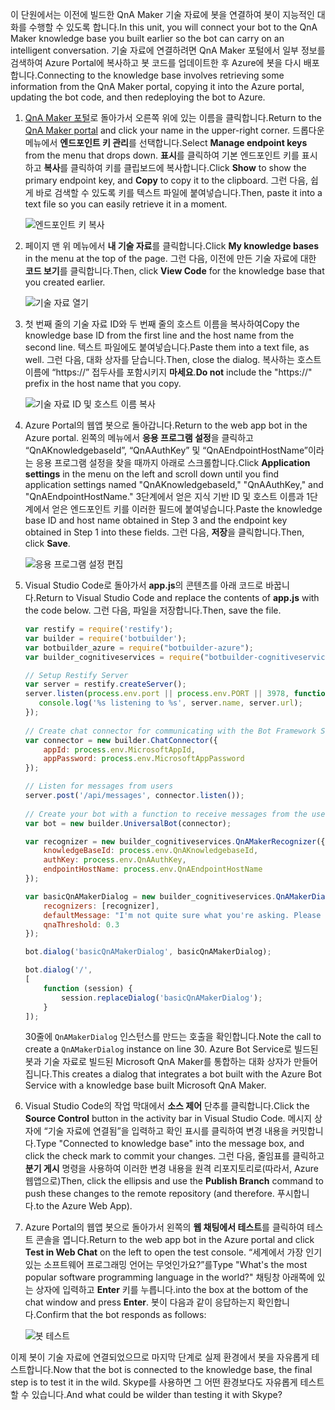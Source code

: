 <span data-ttu-id="00d67-101">이 단원에서는 이전에 빌드한 QnA Maker 기술 자료에 봇을 연결하여 봇이 지능적인 대화를 수행할 수 있도록 합니다.</span><span class="sxs-lookup"><span data-stu-id="00d67-101">In this unit, you will connect your bot to the QnA Maker knowledge base you built earlier so the bot can carry on an intelligent conversation.</span></span> <span data-ttu-id="00d67-102">기술 자료에 연결하려면 QnA Maker 포털에서 일부 정보를 검색하여 Azure Portal에 복사하고 봇 코드를 업데이트한 후 Azure에 봇을 다시 배포합니다.</span><span class="sxs-lookup"><span data-stu-id="00d67-102">Connecting to the knowledge base involves retrieving some information from the QnA Maker portal, copying it into the Azure portal, updating the bot code, and then redeploying the bot to Azure.</span></span>

1. <span data-ttu-id="00d67-103">[QnA Maker 포털](https://www.qnamaker.ai/)로 돌아가서 오른쪽 위에 있는 이름을 클릭합니다.</span><span class="sxs-lookup"><span data-stu-id="00d67-103">Return to the [QnA Maker portal](https://www.qnamaker.ai/) and click your name in the upper-right corner.</span></span> <span data-ttu-id="00d67-104">드롭다운 메뉴에서 **엔드포인트 키 관리**를 선택합니다.</span><span class="sxs-lookup"><span data-stu-id="00d67-104">Select **Manage endpoint keys** from the menu that drops down.</span></span> <span data-ttu-id="00d67-105">**표시**를 클릭하여 기본 엔드포인트 키를 표시하고 **복사**를 클릭하여 키를 클립보드에 복사합니다.</span><span class="sxs-lookup"><span data-stu-id="00d67-105">Click **Show** to show the primary endpoint key, and **Copy** to copy it to the clipboard.</span></span> <span data-ttu-id="00d67-106">그런 다음, 쉽게 바로 검색할 수 있도록 키를 텍스트 파일에 붙여넣습니다.</span><span class="sxs-lookup"><span data-stu-id="00d67-106">Then, paste it into a text file so you can easily retrieve it in a moment.</span></span>

    ![엔드포인트 키 복사](../media-draft/6-copy-primary-key.png)

1. <span data-ttu-id="00d67-108">페이지 맨 위 메뉴에서 **내 기술 자료**를 클릭합니다.</span><span class="sxs-lookup"><span data-stu-id="00d67-108">Click **My knowledge bases** in the menu at the top of the page.</span></span> <span data-ttu-id="00d67-109">그런 다음, 이전에 만든 기술 자료에 대한 **코드 보기**를 클릭합니다.</span><span class="sxs-lookup"><span data-stu-id="00d67-109">Then, click **View Code** for the knowledge base that you created earlier.</span></span>

    ![기술 자료 열기](../media-draft/6-open-knowledge-base.png)

1. <span data-ttu-id="00d67-111">첫 번째 줄의 기술 자료 ID와 두 번째 줄의 호스트 이름을 복사하여</span><span class="sxs-lookup"><span data-stu-id="00d67-111">Copy the knowledge base ID from the first line and the host name from the second line.</span></span> <span data-ttu-id="00d67-112">텍스트 파일에도 붙여넣습니다.</span><span class="sxs-lookup"><span data-stu-id="00d67-112">Paste them into a text file, as well.</span></span> <span data-ttu-id="00d67-113">그런 다음, 대화 상자를 닫습니다.</span><span class="sxs-lookup"><span data-stu-id="00d67-113">Then, close the dialog.</span></span> <span data-ttu-id="00d67-114">복사하는 호스트 이름에 “https://” 접두사를 포함시키지 **마세요**.</span><span class="sxs-lookup"><span data-stu-id="00d67-114">**Do not** include the "https://" prefix in the host name that you copy.</span></span>

    ![기술 자료 ID 및 호스트 이름 복사](../media-draft/6-copy-endpoint-info.png)  

1. <span data-ttu-id="00d67-116">Azure Portal의 웹앱 봇으로 돌아갑니다.</span><span class="sxs-lookup"><span data-stu-id="00d67-116">Return to the web app bot in the Azure portal.</span></span> <span data-ttu-id="00d67-117">왼쪽의 메뉴에서 **응용 프로그램 설정**을 클릭하고 “QnAKnowledgebaseId”, “QnAAuthKey” 및 “QnAEndpointHostName”이라는 응용 프로그램 설정을 찾을 때까지 아래로 스크롤합니다.</span><span class="sxs-lookup"><span data-stu-id="00d67-117">Click **Application settings** in the menu on the left and scroll down until you find application settings named "QnAKnowledgebaseId," "QnAAuthKey," and "QnAEndpointHostName."</span></span> <span data-ttu-id="00d67-118">3단계에서 얻은 지식 기반 ID 및 호스트 이름과 1단계에서 얻은 엔드포인트 키를 이러한 필드에 붙여넣습니다.</span><span class="sxs-lookup"><span data-stu-id="00d67-118">Paste the knowledge base ID and host name obtained in Step 3 and the endpoint key obtained in Step 1 into these fields.</span></span> <span data-ttu-id="00d67-119">그런 다음, **저장**을 클릭합니다.</span><span class="sxs-lookup"><span data-stu-id="00d67-119">Then, click **Save**.</span></span>

    ![응용 프로그램 설정 편집](../media-draft/6-enter-app-settings.png)

1. <span data-ttu-id="00d67-121">Visual Studio Code로 돌아가서 **app.js**의 콘텐츠를 아래 코드로 바꿉니다.</span><span class="sxs-lookup"><span data-stu-id="00d67-121">Return to Visual Studio Code and replace the contents of **app.js** with the code below.</span></span> <span data-ttu-id="00d67-122">그런 다음, 파일을 저장합니다.</span><span class="sxs-lookup"><span data-stu-id="00d67-122">Then, save the file.</span></span>

    ```JavaScript
    var restify = require('restify');
    var builder = require('botbuilder');
    var botbuilder_azure = require("botbuilder-azure");
    var builder_cognitiveservices = require("botbuilder-cognitiveservices");
    
    // Setup Restify Server
    var server = restify.createServer();
    server.listen(process.env.port || process.env.PORT || 3978, function () {
       console.log('%s listening to %s', server.name, server.url); 
    });
      
    // Create chat connector for communicating with the Bot Framework Service
    var connector = new builder.ChatConnector({
        appId: process.env.MicrosoftAppId,
        appPassword: process.env.MicrosoftAppPassword     
    });
    
    // Listen for messages from users 
    server.post('/api/messages', connector.listen());
     
    // Create your bot with a function to receive messages from the user
    var bot = new builder.UniversalBot(connector);
    
    var recognizer = new builder_cognitiveservices.QnAMakerRecognizer({
        knowledgeBaseId: process.env.QnAKnowledgebaseId, 
        authKey: process.env.QnAAuthKey,
        endpointHostName: process.env.QnAEndpointHostName
    });
    
    var basicQnAMakerDialog = new builder_cognitiveservices.QnAMakerDialog({
        recognizers: [recognizer],
        defaultMessage: "I'm not quite sure what you're asking. Please ask your question again.",
        qnaThreshold: 0.3
    });
    
    bot.dialog('basicQnAMakerDialog', basicQnAMakerDialog);
    
    bot.dialog('/',
    [
        function (session) {
            session.replaceDialog('basicQnAMakerDialog');
        }
    ]);
    ```

    <span data-ttu-id="00d67-123">30줄에 `QnAMakerDialog` 인스턴스를 만드는 호출을 확인합니다.</span><span class="sxs-lookup"><span data-stu-id="00d67-123">Note the call to create a `QnAMakerDialog` instance on line 30.</span></span> <span data-ttu-id="00d67-124">Azure Bot Service로 빌드된 봇과 기술 자료로 빌드된 Microsoft QnA Maker를 통합하는 대화 상자가 만들어집니다.</span><span class="sxs-lookup"><span data-stu-id="00d67-124">This creates a dialog that integrates a bot built with the Azure Bot Service with a knowledge base built Microsoft QnA Maker.</span></span>
 
1. <span data-ttu-id="00d67-125">Visual Studio Code의 작업 막대에서 **소스 제어** 단추를 클릭합니다.</span><span class="sxs-lookup"><span data-stu-id="00d67-125">Click the **Source Control** button in the activity bar in Visual Studio Code.</span></span> <span data-ttu-id="00d67-126">메시지 상자에 “기술 자료에 연결됨”을 입력하고 확인 표시를 클릭하여 변경 내용을 커밋합니다.</span><span class="sxs-lookup"><span data-stu-id="00d67-126">Type "Connected to knowledge base" into the message box, and click the check mark to commit your changes.</span></span> <span data-ttu-id="00d67-127">그런 다음, 줄임표를 클릭하고 **분기 게시** 명령을 사용하여 이러한 변경 내용을 원격 리포지토리로(따라서, Azure 웹앱으로)</span><span class="sxs-lookup"><span data-stu-id="00d67-127">Then, click the ellipsis and use the **Publish Branch** command to push these changes to the remote repository (and therefore.</span></span> <span data-ttu-id="00d67-128">푸시합니다.</span><span class="sxs-lookup"><span data-stu-id="00d67-128">to the Azure Web App).</span></span>

1. <span data-ttu-id="00d67-129">Azure Portal의 웹앱 봇으로 돌아가서 왼쪽의 **웹 채팅에서 테스트**를 클릭하여 테스트 콘솔을 엽니다.</span><span class="sxs-lookup"><span data-stu-id="00d67-129">Return to the web app bot in the Azure portal and click **Test in Web Chat** on the left to open the test console.</span></span> <span data-ttu-id="00d67-130">“세계에서 가장 인기 있는 소프트웨어 프로그래밍 언어는 무엇인가요?”를</span><span class="sxs-lookup"><span data-stu-id="00d67-130">Type "What's the most popular software programming language in the world?"</span></span> <span data-ttu-id="00d67-131">채팅창 아래쪽에 있는 상자에 입력하고 **Enter** 키를 누릅니다.</span><span class="sxs-lookup"><span data-stu-id="00d67-131">into the box at the bottom of the chat window and press **Enter**.</span></span> <span data-ttu-id="00d67-132">봇이 다음과 같이 응답하는지 확인합니다.</span><span class="sxs-lookup"><span data-stu-id="00d67-132">Confirm that the bot responds as follows:</span></span>

    ![봇 테스트](../media-draft/6-portal-testing-chat.png)

<span data-ttu-id="00d67-134">이제 봇이 기술 자료에 연결되었으므로 마지막 단계로 실제 환경에서 봇을 자유롭게 테스트합니다.</span><span class="sxs-lookup"><span data-stu-id="00d67-134">Now that the bot is connected to the knowledge base, the final step is to test it in the wild.</span></span> <span data-ttu-id="00d67-135">Skype를 사용하면 그 어떤 환경보다도 자유롭게 테스트할 수 있습니다.</span><span class="sxs-lookup"><span data-stu-id="00d67-135">And what could be wilder than testing it with Skype?</span></span>